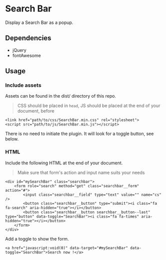 # Search Bar

Display a Search Bar as a popup.

## Dependencies

 - jQuery
 - fontAwesome

## Usage

### Include assets

Assets can be found in the dist/ directory of this repo.

> CSS should be placed in <code>head</code>, JS should be placed at the end of your document, before </body>

```
<link href="path/to/css/SearchBar.min.css" rel="stylesheet">
<script src="path/to/js/SearchBar.min.js"></script>
```

There is no need to initiate the plugin. It will look for a toggle button, see below.

### HTML

Include the following HTML at the end of your document.

> Make sure that form's action and input name suits your needs

```
<div id="mySearchBar" class="searchbar">
    <form role="search" method="get" class="searchbar__form" action="#">
    	<input class="searchbar__field" type="text" value="" name="cs" />
    	<button class="searchbar__button" type="submit"><i class="fa fa-search" aria-hidden="true"></i></button>
        <button class="searchbar__button searchbar__button--last" type="button" data-toggle="SearchBar"><i class="fa fa-times" aria-hidden="true"></i></button>
	</form>
</div>
```

Add a toggle to show the form.

```
<a href="javascript:void(0)" data-target="#mySearchBar" data-toggle="SearchBar">Search now !</a>
```
